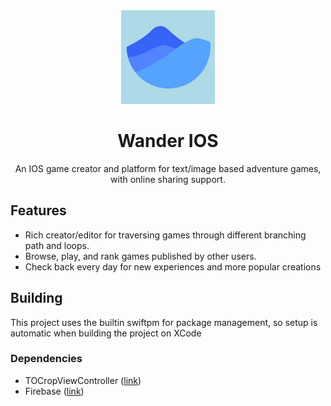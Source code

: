 <div align="center">

<img src="Wander/Assets.xcassets/AppIcon.appiconset/Untitled design.png" width="150">

# Wander IOS

An IOS game creator and platform for text/image based adventure games, with online sharing support.

</div>

## Features

- Rich creator/editor for traversing games through different branching path and loops.
- Browse, play, and rank games published by other users.
- Check back every day for new experiences and more popular creations

## Building

This project uses the builtin swiftpm for package management, so setup is automatic when building the project on XCode

### Dependencies

- TOCropViewController ([link](https://github.com/TimOliver/TOCropViewController))
- Firebase ([link](https://github.com/firebase/firebase-ios-sdk))
